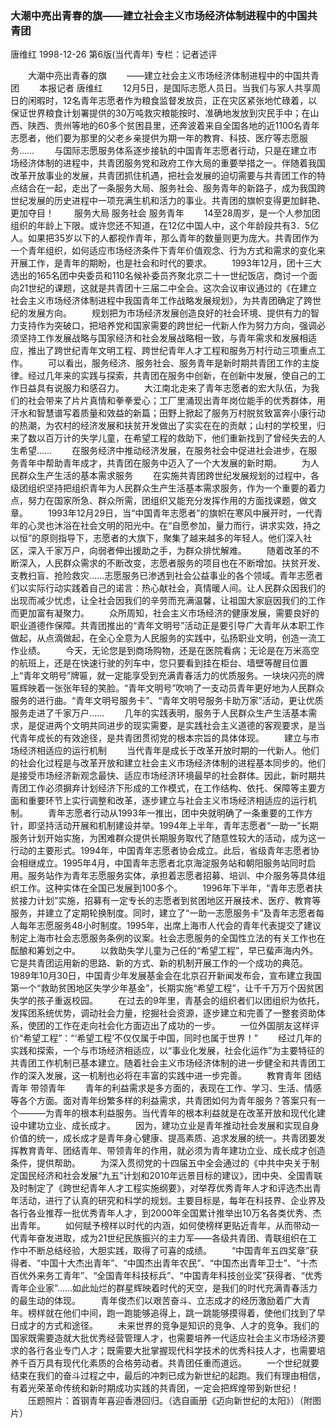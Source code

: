 ### 大潮中亮出青春的旗——建立社会主义市场经济体制进程中的中国共青团
唐维红
1998-12-26
第6版(当代青年)
专栏：记者述评

　　大潮中亮出青春的旗
　　——建立社会主义市场经济体制进程中的中国共青团
　　本报记者  唐维红
　　12月5日，是国际志愿人员日。当我们与家人共享周日的闲暇时，12名青年志愿者作为粮食监督发放员，正在灾区紧张地忙碌着，以保证世界粮食计划署提供的30万吨救灾粮能按时、准确地发放到灾民手中；在山西、陕西、贵州等地的60多个贫困县里，还奔波着来自全国各地的近1100名青年志愿者，他们要为那里的父老乡亲提供为期一年的教育、科技、医疗等志愿服务……
　　与国际志愿服务体系逐步接轨的中国青年志愿者行动，只是在建立市场经济体制的进程中，共青团服务党和政府工作大局的重要举措之一。伴随着我国改革开放事业的发展，共青团抓住机遇，把社会发展的迫切需要与共青团工作的特点结合在一起，走出了一条服务大局、服务社会、服务青年的新路子，成为我国跨世纪发展的历史进程中一项充满生机和活力的事业。共青团的旗帜变得更加鲜艳、更加夺目！
　　服务大局  服务社会  服务青年
　　14至28周岁，是一个人参加团组织的年龄上下限。或许您还不知道，在12亿中国人中，这个年龄段共有3．5亿人。如果把35岁以下的人都视作青年，那么青年的数量则更为庞大。共青团作为一个青年组织，如何适应市场经济条件下青年价值观念、行为方式和需求的变化来开展工作，是青年的期盼，也是社会和时代的要求。
　　1993年12月，团十三大选出的165名团中央委员和110名候补委员齐聚北京二十一世纪饭店，商讨一个面向21世纪的课题，这就是共青团十三届二中全会。这次会议审议通过的《在建立社会主义市场经济体制进程中我国青年工作战略发展规划》，为共青团确定了跨世纪的发展方向。
　　规划把为市场经济发展创造良好的社会环境、提供有力的智力支持作为突破口，把培养党和国家需要的跨世纪一代新人作为努力方向，强调必须坚持工作发展战略与国家经济和社会发展战略相一致，与青年需求和发展相适应，推出了跨世纪青年文明工程、跨世纪青年人才工程和服务万村行动三项重点工作。
　　可以看出，服务经济、服务社会、服务青年是新时期共青团工作的主旋律。经过几年来的实践与探索，共青团在服务中创新，在创新中发展，使自己的工作日益具有说服力和感召力。
　　大江南北走来了青年志愿者的宏大队伍，为我们的社会带来了片片真情和拳拳爱心；工厂里涌现出青年岗位能手的优秀群体，用汗水和智慧谱写着质量和效益的新篇；田野上掀起了服务万村脱贫致富奔小康行动的热潮，为农村的经济发展和扶贫开发做出了实实在在的贡献；山村的学校里，归来了数以百万计的失学儿童，在希望工程的救助下，他们重新找到了曾经失去的人生希望……
　　在服务经济中推动经济发展，在服务社会中促进社会进步，在服务青年中帮助青年成才，共青团在服务中迈入了一个大发展的新时期。
　　为人民群众生产生活的基本需求服务
　　在实施共青团跨世纪发展规划的过程中，各级团组织坚持把组织青年为人民群众生产生活基本需求服务，作为一个重要的着力点，努力在国家所急、群众所需，团组织又能充分发挥作用的方面找课题，做文章。
　　1993年12月29日，当“中国青年志愿者”的旗帜在寒风中展开时，一代青年的心灵也沐浴在社会文明的阳光中。在“自愿参加，量力而行，讲求实效，持之以恒”的原则指导下，志愿者的大旗下，聚集了越来越多的年轻人。他们深入社区，深入千家万户，向弱者伸出援助之手，为群众排忧解难。
　　随着改革的不断深入，人民群众需求的不断改变，志愿者服务的项目也在不断增加。扶贫开发、支教扫盲、抢险救灾……志愿服务已渗透到社会公益事业的各个领域。青年志愿者们以实际行动实践着自己的诺言：热心献社会，真情暖人间。让人民群众因我们的出现而减少忧虑，让全社会因我们的辛劳而充满温馨，让祖国大家庭因我们的工作而更加富有凝聚力。
　　众所周知，社会主义市场经济的健康发展，需要良好的职业道德作保障。共青团推出的“青年文明号”活动正是要引导广大青年从本职工作做起，从点滴做起，在全心全意为人民服务的实践中，弘扬职业文明，创造一流工作业绩。
　　今天，无论您是到商场购物，还是在医院看病；无论是在万米高空的航班上，还是在快速行驶的列车中，您只要看到挂在柜台、墙壁等醒目位置上“青年文明号”牌匾，就一定能享受到充满青春活力的优质服务。一块块闪亮的牌匾辉映着一张张年轻的笑脸。“青年文明号”吹响了一支动员青年更好地为人民群众服务的进行曲。“青年文明号服务卡”、“青年文明号服务卡助万家”活动，更让优质服务走进了千家万户……
　　几年的实践表明，服务于人民群众生产生活基本需求，是促进两个文明共同进步的现实需要，是实践社会主义道德的客观要求，是当代青年成长的有效途径，是共青团贯彻党的根本宗旨的具体体现。
　　建立与市场经济相适应的运行机制
　　当代青年是成长于改革开放时期的一代新人。他们的社会化过程是与改革开放和建立社会主义市场经济体制的进程基本同步的。他们是接受市场经济新观念最快、适应市场经济环境最早的社会群体。因此，新时期共青团工作必须摒弃计划经济下形成的工作模式，在工作结构、依托、保障等主要方面和重要环节上实行调整和改革，逐步建立与社会主义市场经济相适应的运行机制。
　　青年志愿者行动从1993年一推出，团中央就明确了一条重要的工作方针，即坚持活动开展和机制建设并举。1994年上半年，青年志愿者“一助一”长期服务计划开始实施，为困难群众提供长期服务取代了随意性较大的活动，成为这一行动的主要形式。1994年，中国青年志愿者协会成立。此后，省级青年志愿者协会相继成立。1995年4月，中国青年志愿者北京海淀服务站和朝阳服务站同时启用。服务站作为青年志愿服务实体，承担着志愿者招募、培训、中介服务等具体组织工作。这种实体在全国已发展到100多个。
　　1996年下半年，“青年志愿者扶贫接力计划”实施，招募有一定专长的志愿者到贫困地区开展技术、医疗、教育等服务，并建立了定期轮换制度。同时，建立了“一助一志愿服务卡”及青年志愿者每人每年志愿服务48小时制度。1995年，出席上海市人代会的青年代表提交了建议制定上海市社会志愿服务条例的议案。社会志愿服务的全国性立法的有关工作也在酝酿和筹划之中。
　　以救助失学儿童为己任的“希望工程”，早已蜚声海内外。它是共青团运用新的思路、新的方式、新的机制开展工作的一个成功的典范。1989年10月30日，中国青少年发展基金会在北京召开新闻发布会，宣布建立我国第一个“救助贫困地区失学少年基金”，长期实施“希望工程”，让千千万万个因贫困失学的孩子重返校园。
　　在过去的9年里，青基会的组织者们以团组织为依托，发挥团系统优势，调动社会力量，挖掘社会资源，逐步建立和完善了一整套资助体系，使团的工作在走向社会化方面迈出了成功的一步。
　　一位外国朋友这样评价“希望工程”：“‘希望工程’不仅仅属于中国，同时也属于世界！”
　　经过几年的实践和探索，一个与市场经济相适应，以“事业化发展，社会化运作”为主要特征的共青团工作机制已基本建立。随着社会主义市场经济体制的进一步健全和共青团工作的深入发展，这一机制也必将在丰富的实践中进一步完善。
　　教育青年  团结青年  带领青年
　　青年的利益需求是多方面的，表现在工作、学习、生活、情感等各个方面。面对青年纷繁多样的利益需求，共青团如何为青年服务？答案只有一个———为青年的根本利益服务。当代青年的根本利益就是在改革开放和现代化建设中建功立业、成长成才。
　　因为，建功立业是青年推动社会发展和实现自身价值的统一，成长成才是青年身心健康、提高素质、追求发展的统一。共青团要发挥教育青年、团结青年、带领青年的作用，就必须为青年建功立业、成长成才创造条件，提供帮助。
　　为深入贯彻党的十四届五中全会通过的《中共中央关于制定国民经济和社会发展“九五”计划和2010年远景目标的建议》，团中央、全国青联及时制定了《跨世纪青年人才工程实施纲要》，对举荐优秀青年人才和评选杰出青年活动，进行了认真的研究和科学的规划。主要目标是，每年在科技界、企业界及各行各业推荐一批优秀青年人才，到2000年全国累计推举出10万名各类优秀、杰出青年。
　　如何赋予榜样以时代的内涵，如何使榜样更贴近青年，从而带动一代青年奋发进取，成为21世纪民族振兴的主力军——各级共青团、青联组织在工作中不断总结经验，大胆实践，取得了可喜的成绩。
　　“中国青年五四奖章”获得者、“中国十大杰出青年”、“中国杰出青年农民”、“中国杰出青年卫士”、“十杰百优外来务工青年”、“全国青年科技标兵”、“中国青年科技创业奖”获得者、“优秀青年企业家”……如此灿烂的群星辉映着时代的天空，是我们的时代充满青春活力的最生动的体现。
　　青年俊杰们以艰苦奋斗、立志成才的经历激励着广大青年。榜样就在他们中间，跑一跑能够追得上，跳一跳能够摸得着，使他们找到了早日成才的方式和途径。
　　未来世界的竞争是知识的竞争、人才的竞争。我们的国家既需要造就大批优秀经营管理人才，也需要培养一代适应社会主义市场经济要求的各行各业专门人才；既需要大批掌握现代科学技术的优秀科技人才，也需要培养千百万具有现代化素质的合格劳动者。共青团任重而道远。
　　一个世纪就要结束在我们的奋斗过程之中，最后的冲刺已成为新世纪的起跑。我们有理由相信，有着光荣革命传统和新时期成功实践的共青团，一定会把辉煌带到新世纪！
　　压题照片：首钢青年喜迎香港回归。（选自画册《迈向新世纪的太阳》）（附图片）
